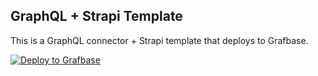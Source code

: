 ## GraphQL + Strapi Template

This is a GraphQL connector + Strapi template that deploys to Grafbase.

[![Deploy to Grafbase](https://grafbase.com/button)](https://grafbase.com/new/configure?template=Strapi&source=https%3A%2F%2Fgithub.com%2Fgrafbase%2Fgrafbase%2Ftree%2Fmain%2Ftemplates%2Fgraphql-strapi)
